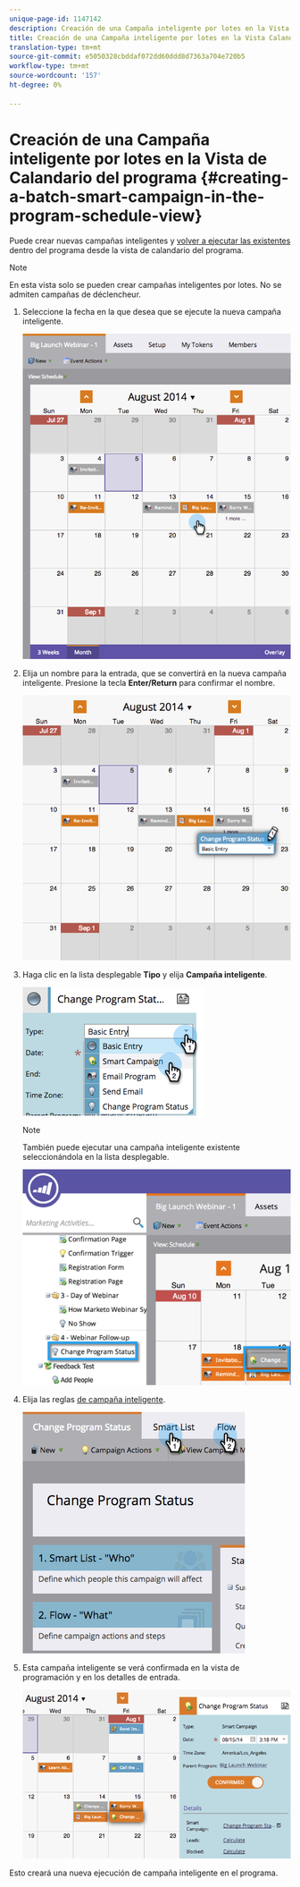 ```yaml
---
unique-page-id: 1147142
description: Creación de una Campaña inteligente por lotes en la Vista Calandario del programa - Documentos de marketing - Documentación del producto
title: Creación de una Campaña inteligente por lotes en la Vista Calandario del programa
translation-type: tm+mt
source-git-commit: e5050328cbddaf072dd60ddd8d7363a704e720b5
workflow-type: tm+mt
source-wordcount: '157'
ht-degree: 0%

---
```



# Creación de una Campaña inteligente por lotes en la Vista de Calandario del programa {#creating-a-batch-smart-campaign-in-the-program-schedule-view}

Puede crear nuevas campañas inteligentes y [volver a ejecutar las existentes](/help/marketo/product-docs/core-marketo-concepts/programs/program-schedule-view/rerun-a-smart-campaign-in-the-program-schedule-view.md) dentro del programa desde la vista de calandario del programa.

>[!NOTE]
>
>En esta vista solo se pueden crear campañas inteligentes por lotes. No se admiten campañas de déclencheur.

1. Seleccione la fecha en la que desea que se ejecute la nueva campaña inteligente.

   ![](assets/image2014-9-23-15-3a28-3a20.png)

1. Elija un nombre para la entrada, que se convertirá en la nueva campaña inteligente. Presione la tecla **Enter/Return** para confirmar el nombre.

   ![](assets/image2014-9-23-15-3a28-3a28.png)

1. Haga clic en la lista desplegable **Tipo** y elija **Campaña inteligente**.

   ![](assets/typechoose.png)

   >[!NOTE]
   >
   >También puede ejecutar una campaña inteligente existente seleccionándola en la lista desplegable.

   ![](assets/four.png)

1. Elija las reglas [de campaña inteligente](/help/marketo/product-docs/core-marketo-concepts/smart-campaigns/creating-a-smart-campaign/create-a-new-smart-campaign.md).

   ![](assets/changeprogramstatus-hands.png)

1. Esta campaña inteligente se verá confirmada en la vista de programación y en los detalles de entrada.

   ![](assets/image2014-9-23-15-3a29-3a57.png)

Esto creará una nueva ejecución de campaña inteligente en el programa.
